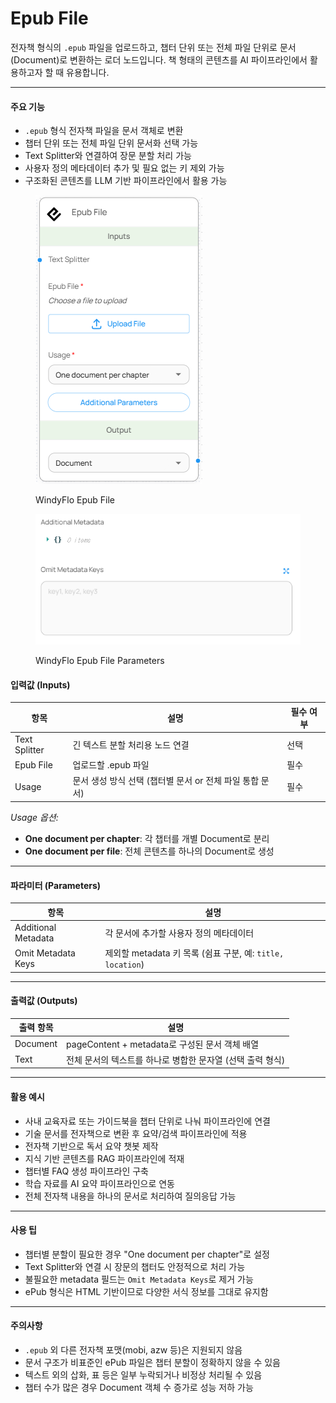 # Epub File

전자책 형식의 `.epub` 파일을 업로드하고, 챕터 단위 또는 전체 파일 단위로 문서(Document)로 변환하는 로더 노드입니다. 책 형태의 콘텐츠를 AI 파이프라인에서 활용하고자 할 때 유용합니다.

***

#### 주요 기능

* `.epub` 형식 전자책 파일을 문서 객체로 변환
* 챕터 단위 또는 전체 파일 단위 문서화 선택 가능
* Text Splitter와 연결하여 장문 분할 처리 가능
* 사용자 정의 메타데이터 추가 및 필요 없는 키 제외 가능
* 구조화된 콘텐츠를 LLM 기반 파이프라인에서 활용 가능

<figure><img src="../../../.gitbook/assets/image (47).png" alt=""><figcaption><p>WindyFlo Epub File</p></figcaption></figure>

<figure><img src="../../../.gitbook/assets/스크린샷 2025-05-12 142551 (2).png" alt=""><figcaption><p>WindyFlo Epub File Parameters</p></figcaption></figure>

#### 입력값 (Inputs)

| 항목            | 설명                                  | 필수 여부 |
| ------------- | ----------------------------------- | ----- |
| Text Splitter | 긴 텍스트 분할 처리용 노드 연결                  | 선택    |
| Epub File     | 업로드할 .epub 파일                       | 필수    |
| Usage         | 문서 생성 방식 선택 (챕터별 문서 or 전체 파일 통합 문서) | 필수    |

_Usage 옵션:_

* **One document per chapter**: 각 챕터를 개별 Document로 분리
* **One document per file**: 전체 콘텐츠를 하나의 Document로 생성

***

#### 파라미터 (Parameters)

| 항목                  | 설명                                              |
| ------------------- | ----------------------------------------------- |
| Additional Metadata | 각 문서에 추가할 사용자 정의 메타데이터                          |
| Omit Metadata Keys  | 제외할 metadata 키 목록 (쉼표 구분, 예: `title, location`) |

***

#### 출력값 (Outputs)

| 출력 항목    | 설명                                   |
| -------- | ------------------------------------ |
| Document | pageContent + metadata로 구성된 문서 객체 배열 |
| Text     | 전체 문서의 텍스트를 하나로 병합한 문자열 (선택 출력 형식)   |

***

#### 활용 예시

* 사내 교육자료 또는 가이드북을 챕터 단위로 나눠 파이프라인에 연결
* 기술 문서를 전자책으로 변환 후 요약/검색 파이프라인에 적용
* 전자책 기반으로 독서 요약 챗봇 제작
* 지식 기반 콘텐츠를 RAG 파이프라인에 적재
* 챕터별 FAQ 생성 파이프라인 구축
* 학습 자료를 AI 요약 파이프라인으로 연동
* 전체 전자책 내용을 하나의 문서로 처리하여 질의응답 가능

***

#### 사용 팁

* 챕터별 분할이 필요한 경우 "One document per chapter"로 설정
* Text Splitter와 연결 시 장문의 챕터도 안정적으로 처리 가능
* 불필요한 metadata 필드는 `Omit Metadata Keys`로 제거 가능
* ePub 형식은 HTML 기반이므로 다양한 서식 정보를 그대로 유지함

***

#### 주의사항

* `.epub` 외 다른 전자책 포맷(mobi, azw 등)은 지원되지 않음
* 문서 구조가 비표준인 ePub 파일은 챕터 분할이 정확하지 않을 수 있음
* 텍스트 외의 삽화, 표 등은 일부 누락되거나 비정상 처리될 수 있음
* 챕터 수가 많은 경우 Document 객체 수 증가로 성능 저하 가능
